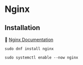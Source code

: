 # Nginx

## Installation
🔗 <a href="https://nginx.org/en/docs/index.html" target="_blank">Nginx Documentation</a>

```shell
sudo dnf install nginx

sudo systemctl enable --now nginx
```
